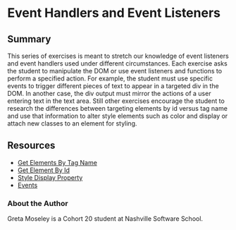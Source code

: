 # Event Handlers and Event Listeners

## Summary
This series of exercises is meant to stretch our knowledge of event listeners and event handlers used under different circumstances.
Each exercise asks the student to manipulate the DOM or use event listeners and functions to perform a specified action.  For example, the student must use specific events to trigger different pieces of text to appear in a targeted div in the DOM. In another case, the div output must mirror the actions of a user entering text in the text area.  Still other exercises encourage the student to research the differences between targeting elements by id versus tag name and use that information to alter style elements such as color and display or attach new classes to an element for styling.

## Resources
+ [Get Elements By Tag Name](https://www.w3schools.com/jsref/met_element_getelementsbytagname.asp)
+ [Get Element By Id](https://www.w3schools.com/jsref/met_document_getelementbyid.asp)
+ [Style Display Property](https://www.w3schools.com/jsref/prop_style_display.asp)
+ [Events](https://www.w3schools.com/jsref/dom_obj_event.asp)



### About the Author
Greta Moseley is a Cohort 20 student at Nashville Software School.  
